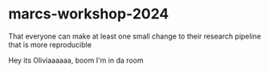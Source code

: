 # marcs-workshop-2024

That everyone can make at least one small change to their research pipeline that is more reproducible

Hey its Oliviaaaaaa, boom I'm in da room
